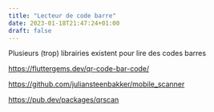 ```yaml
---
title: "Lecteur de code barre"
date: 2023-01-18T21:47:24+01:00
draft: false
---
```


Plusieurs (trop) librairies existent pour lire des codes barres

https://fluttergems.dev/qr-code-bar-code/


https://github.com/juliansteenbakker/mobile_scanner

https://pub.dev/packages/qrscan
